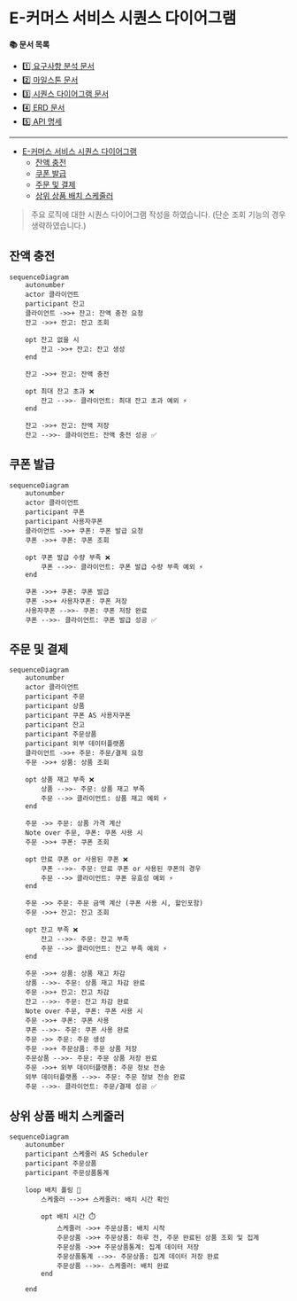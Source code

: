 # E-커머스 서비스 시퀀스 다이어그램

**📚 문서 목록**

+ [1️⃣ 요구사항 분석 문서](01.Requirements.md)
+ [2️⃣ 마일스톤 문서](02.Milestones.md)
+ [3️⃣ 시퀀스 다이어그램 문서](03.SequenceDiagram.md)
+ [4️⃣ ERD 문서](04.ERD.md)
+ [5️⃣ API 명세](05.ApiDocument.md)

---

<!-- TOC -->
* [E-커머스 서비스 시퀀스 다이어그램](#e-커머스-서비스-시퀀스-다이어그램)
  * [잔액 충전](#잔액-충전)
  * [쿠폰 발급](#쿠폰-발급)
  * [주문 및 결제](#주문-및-결제)
  * [상위 상품 배치 스케줄러](#상위-상품-배치-스케줄러)
<!-- TOC -->

> 주요 로직에 대한 시퀀스 다이어그램 작성을 하였습니다. (단순 조회 기능의 경우 생략하였습니다.) 

## 잔액 충전

```mermaid
sequenceDiagram
    autonumber
    actor 클라이언트
    participant 잔고
    클라이언트 ->>+ 잔고: 잔액 충전 요청
    잔고 ->>+ 잔고: 잔고 조회

    opt 잔고 없을 시
        잔고 ->>+ 잔고: 잔고 생성
    end

    잔고 ->>+ 잔고: 잔액 충전

    opt 최대 잔고 초과 ❌
        잔고 -->>- 클라이언트: 최대 잔고 초과 예외 ⚡️
    end

    잔고 ->>+ 잔고: 잔액 저장
    잔고 -->>- 클라이언트: 잔액 충전 성공 ✅ 
```

## 쿠폰 발급

```mermaid
sequenceDiagram
    autonumber
    actor 클라이언트
    participant 쿠폰
    participant 사용자쿠폰
    클라이언트 ->>+ 쿠폰: 쿠폰 발급 요청
    쿠폰 ->>+ 쿠폰: 쿠폰 조회

    opt 쿠폰 발급 수량 부족 ❌
        쿠폰 -->>- 클라이언트: 쿠폰 발급 수량 부족 예외 ⚡️
    end

    쿠폰 ->>+ 쿠폰: 쿠폰 발급
    쿠폰 ->>+ 사용자쿠폰: 쿠폰 저장
    사용자쿠폰 -->>- 쿠폰: 쿠폰 저장 완료
    쿠폰 -->>- 클라이언트: 쿠폰 발급 성공 ✅ 
```

## 주문 및 결제

```mermaid
sequenceDiagram
    autonumber
    actor 클라이언트
    participant 주문
    participant 상품
    participant 쿠폰 AS 사용자쿠폰
    participant 잔고
    participant 주문상품
    participant 외부 데이터플랫폼
    클라이언트 ->>+ 주문: 주문/결제 요청
    주문 ->>+ 상품: 상품 조회

    opt 상품 재고 부족 ❌
        상품 -->>- 주문: 상품 재고 부족
        주문 -->> 클라이언트: 상품 재고 예외 ⚡️
    end

    주문 ->> 주문: 상품 가격 계산
    Note over 주문, 쿠폰: 쿠폰 사용 시
    주문 ->>+ 쿠폰: 쿠폰 조회

    opt 만료 쿠폰 or 사용된 쿠폰 ❌
        쿠폰 -->>- 주문: 만료 쿠폰 or 사용된 쿠폰의 경우
        주문 -->> 클라이언트: 쿠폰 유효성 예외 ⚡️
    end

    주문 ->> 주문: 주문 금액 계산 (쿠폰 사용 시, 할인포함)
    주문 ->>+ 잔고: 잔고 조회

    opt 잔고 부족 ❌
        잔고 -->>- 주문: 잔고 부족
        주문 -->> 클라이언트: 잔고 부족 예외 ⚡️
    end

    주문 ->>+ 상품: 상품 재고 차감
    상품 -->>- 주문: 상품 재고 차감 완료
    주문 ->>+ 잔고: 잔고 차감
    잔고 -->>- 주문: 잔고 차감 완료
    Note over 주문, 쿠폰: 쿠폰 사용 시
    주문 ->>+ 쿠폰: 쿠폰 사용
    쿠폰 -->>- 주문: 쿠폰 사용 완료
    주문 ->> 주문: 주문 생성
    주문 ->>+ 주문상품: 주문 상품 저장
    주문상품 -->>- 주문: 주문 상품 저장 완료
    주문 ->>+ 외부 데이터플랫폼: 주문 정보 전송
    외부 데이터플랫폼 -->>- 주문: 주문 정보 전송 완료
    주문 -->>- 클라이언트: 주문/결제 성공 ✅ 
```

## 상위 상품 배치 스케줄러

```mermaid
sequenceDiagram
    autonumber
    participant 스케줄러 AS Scheduler
    participant 주문상품
    participant 주문상품통계

    loop 배치 폴링 🔁
        스케줄러 -->>+ 스케줄러: 배치 시간 확인

        opt 배치 시간 ⏱️
            스케줄러 ->>+ 주문상품: 배치 시작
            주문상품 ->>+ 주문상품: 하루 전, 주문 완료된 상품 조회 및 집계
            주문상품 ->>+ 주문상품통계: 집계 데이터 저장
            주문상품통계 -->>- 주문상품: 집계 데이터 저장 완료
            주문상품 -->>- 스케줄러: 배치 완료
        end

    end
```







